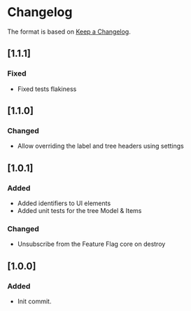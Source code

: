# Changelog
The format is based on [Keep a Changelog](https://keepachangelog.com/en/1.0.0/).

## [1.1.1]
### Fixed
- Fixed tests flakiness

## [1.1.0]
### Changed
- Allow overriding the label and tree headers using settings

## [1.0.1]
### Added
- Added identifiers to UI elements
- Added unit tests for the tree Model & Items

### Changed
- Unsubscribe from the Feature Flag core on destroy

## [1.0.0]
### Added
- Init commit.
